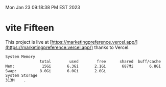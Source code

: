 Mon Jan 23 09:18:38 PM EST 2023

# vite Fifteen


This project is live at [https://marketingpreference.vercel.app/](https://marketingpreference.vercel.app/) thanks to Vercel.

```bash
System Memory
               total        used        free      shared  buff/cache   available
Mem:            15Gi       6.3Gi       2.1Gi       687Mi       6.8Gi       8.0Gi
Swap:          8.0Gi       6.0Gi       2.0Gi
System Storage
313M	.
